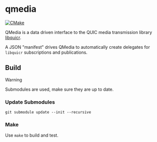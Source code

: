 qmedia
========

[![CMake](https://github.com/Quicr/new-qmedia/actions/workflows/cmake.yml/badge.svg?branch=main)](https://github.com/Quicr/new-qmedia/actions/workflows/cmake.yml)

QMedia is a data driven interface to the QUIC media transmission library [libquicr](https://github.com/Quicr/libquicr). 

A JSON "manifest" drives QMedia to automatically create delegates for `libquicr` subscriptions and publications.

## Build

> [!WARNING]
> Submodules are used, make sure they are up to date. 

### Update Submodules

```
git submodule update --init --recursive
```

### Make
Use `make` to build and test.

